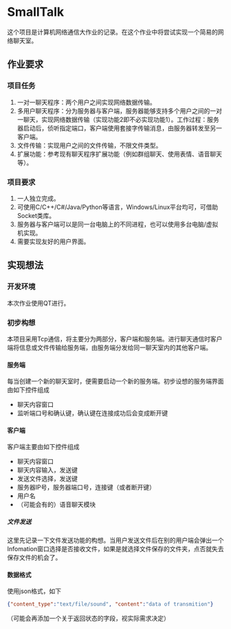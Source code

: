 # SmallTalk

这个项目是计算机网络通信大作业的记录。在这个作业中将尝试实现一个简易的网络聊天室。

## 作业要求

### 项目任务

1. 一对一聊天程序：两个用户之间实现网络数据传输。
2. 多用户聊天程序：分为服务器与客户端，服务器能够支持多个用户之间的一对一聊天，实现网络数据传输（实现功能2即不必实现功能1）。工作过程：服务器启动后，侦听指定端口，客户端使用套接字传输消息，由服务器转发至另一客户端。
3. 文件传输：实现用户之间的文件传输，不限文件类型。
4. 扩展功能：参考现有聊天程序扩展功能（例如群组聊天、使用表情、语音聊天等）。

### 项目要求

1. 一人独立完成。
2. 可使用C/C++/C#/Java/Python等语言，Windows/Linux平台均可，可借助Socket类库。
3. 服务器与客户端可以是同一台电脑上的不同进程，也可以使用多台电脑/虚拟机实现。
4. 需要实现友好的用户界面。

## 实现想法

### 开发环境

本次作业使用QT进行。

### 初步构想

本项目采用Tcp通信，将主要分为两部分，客户端和服务端。进行聊天通信时客户端将信息或文件传输给服务端，由服务端分发给同一聊天室内的其他客户端。

#### 服务端

每当创建一个新的聊天室时，便需要启动一个新的服务端。初步设想的服务端界面由如下控件组成

- 聊天内容窗口
- 监听端口号和确认键，确认键在连接成功后会变成断开键

#### 客户端

客户端主要由如下控件组成

- 聊天内容窗口
- 聊天内容输入，发送键
- 发送文件选择，发送键
- 服务器IP号，服务器端口号，连接键（或者断开键）
- 用户名
- （可能会有的）语音聊天模块

##### 文件发送

这里先记录一下文件发送功能的构想。当用户发送文件后在别的用户端会弹出一个Infomation窗口选择是否接收文件，如果是就选择文件保存的文件夹，点否就失去保存文件的机会了。

#### 数据格式

使用json格式，如下

```json
{"content_type":"text/file/sound", "content":"data of transmition"}
```

（可能会再添加一个关于返回状态的字段，视实际需求决定）